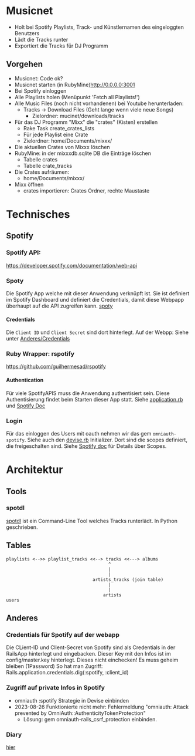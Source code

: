 # Musicnet
* Holt bei Spotify Playlists, Track- und Künstlernamen des eingeloggten Benutzers
* Lädt die  Tracks runter
* Exportiert die Tracks für DJ Programm

## Vorgehen
* Musicnet: Code ok?
* Musicnet starten (in RubyMine)http://0.0.0.0:3001
 * Bei Spotify einloggen
 * Alle Playlists holen (Menüpunkt 'Fetch all Playlists!')
 * Alle Music Files (noch nicht vorhandenen) bei Youtube herunterladen:
   * Tracks -> Download Files (Geht lange wenn viele neue Songs)
     * Zielordner: mucinet/downloads/tracks
* Für das DJ Programm "Mixx" die "crates" (Kisten) erstellen
  * Rake Task create_crates_lists 
  * Für jede Playlist eine Crate
  * Zielordner: home/Documents/mixxx/
*  Die aktuellen Crates von Mixxx löschen
  * RubyMine: in der mixxxdb.sqlite DB die Einträge löschen
    * Tabelle crates
    * Tabelle crate_tracks
* Die Crates aufräumen:
  * home/Documents/mixxx/
* Mixx öffnen
  * crates importieren: Crates Ordner, rechte Maustaste

# Technisches

## Spotify
### Spotify API: 
https://developer.spotify.com/documentation/web-api

### Spoty
Die Spotify App welche mit dieser Anwendung verknüpft ist. Sie ist definiert im Spotify Dashboard und definiert
die Credentials, damit diese Webpapp überhaupt auf die API zugreifen kann. 
[spoty](https://developer.spotify.com/dashboard/61f2f8a2eb7340e89e33723785125ca5)

#### Credentials
Die `Client ID` und `Client Secret` sind dort hinterlegt.
Auf der Webpp: Siehe unter [Anderes/Credentials](#credentials-für-spotify-auf-der-webapp)

### Ruby Wrapper: rspotify
https://github.com/guilhermesad/rspotify

#### Authentication
Für viele SpotifyAPIS muss die Anwendung authentisiert sein. Diese Authentisierung findet beim Starten dieser App
statt. Siehe [application.rb](config/application.rb) und [Spotify Doc](https://developer.spotify.com/documentation/web-api/concepts/authorization)


### Login
Für das einloggen des Users mit oauth nehmen wir das gem `omniauth-spotify`. 
Siehe auch den [devise.rb](config/initializers/devise.rb) Initializer. Dort sind die scopes definiert, die freigeschalten sind.
Siehe [Spotify doc](https://developer.spotify.com/documentation/web-api/concepts/scopes) für Details über Scopes.

# Architektur

## Tools
### spotdl
[spotdl](https://github.com/spotDL/spotify-downloader) ist ein Command-Line Tool welches Tracks runterlädt.
In Python geschrieben.


## Tables
```
playlists <-->> playlist_tracks <<--> tracks <<---> albums
                                       ^
                                       |
                                       |
                                 artists_tracks (join table)
                                       |
                                       |
                                     artists    
users          
```

## Anderes

### Credentials für Spotify auf der webapp
Die CLient-ID und Client-Secret von Spotify sind als Credentials in der RailsApp hinterlegt und eingebacken.
Dieser Key mit den Infos ist im config/master.key hinterlegt. Dieses nicht einchecken! Es muss geheim bleiben (1Password)
So hat man Zugriff: Rails.application.credentials.dig(:spotify, :client_id)

### Zugriff auf private Infos in Spotify
 * omniauth :spotify Strategie in Devise einbinden
 * 2023-08-26 Funktionierte nicht mehr: Fehlermeldung "omniauth: Attack prevented by OmniAuth::AuthenticityTokenProtection"
   * Lösung: gem omniauth-rails_csrf_protection einbinden.  

### Diary
[hier](doc/diary.md)